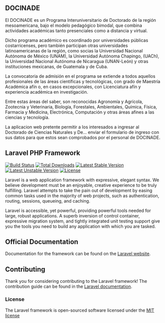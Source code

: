 ## DOCINADE
El DOCINADE es un Programa Interuniversitario de Doctorado de la región mesoamericana, bajo el modelo pedagógico bimodal, que combina actividades académicas tanto presenciales como a distancia y virtual.

Dicho programa académico es coordinado por universidades públicas costarricenses, pero también participan otras universidades latinoamericanas de la región, como socias la Universidad Nacional Autónoma de México (UNAM), la Universidad Autónoma Chapingo, (UACh), la Universidad Nacional Autónoma de Nicaragua (UNAN-León) y otras instituciones mexicanas, de Guatemala y de Cuba.

La convocatoria de admisión en el programa se extiende a todos aquellos profesionales de las áreas científicas y tecnológicas, con grado de Maestría Académica afín o, en casos excepcionales, con Licenciatura afín y experiencia académica en investigación.

Entre estas áreas del saber, son reconocidas Agronomía y Agrícola, Zootecnia y Veterinaria, Biología, Forestales, Ambientales, Química, Física, Farmacia y Medicina, Electrónica, Computación y otras áreas afines a las ciencias y tecnología.

La aplicacion web pretente permitir a los interesados a ingresar al Doctorado de Ciencias Naturales y De... enviar el formulario de ingreso con sus datos para que estos sean comprobados por el personal de DOCINADE.


## Laravel PHP Framework

[![Build Status](https://travis-ci.org/laravel/framework.svg)](https://travis-ci.org/laravel/framework)
[![Total Downloads](https://poser.pugx.org/laravel/framework/downloads.svg)](https://packagist.org/packages/laravel/framework)
[![Latest Stable Version](https://poser.pugx.org/laravel/framework/v/stable.svg)](https://packagist.org/packages/laravel/framework)
[![Latest Unstable Version](https://poser.pugx.org/laravel/framework/v/unstable.svg)](https://packagist.org/packages/laravel/framework)
[![License](https://poser.pugx.org/laravel/framework/license.svg)](https://packagist.org/packages/laravel/framework)

Laravel is a web application framework with expressive, elegant syntax. We believe development must be an enjoyable, creative experience to be truly fulfilling. Laravel attempts to take the pain out of development by easing common tasks used in the majority of web projects, such as authentication, routing, sessions, queueing, and caching.

Laravel is accessible, yet powerful, providing powerful tools needed for large, robust applications. A superb inversion of control container, expressive migration system, and tightly integrated unit testing support give you the tools you need to build any application with which you are tasked.

## Official Documentation

Documentation for the framework can be found on the [Laravel website](http://laravel.com/docs).

## Contributing

Thank you for considering contributing to the Laravel framework! The contribution guide can be found in the [Laravel documentation](http://laravel.com/docs/contributions).

### License

The Laravel framework is open-sourced software licensed under the [MIT license](http://opensource.org/licenses/MIT)
